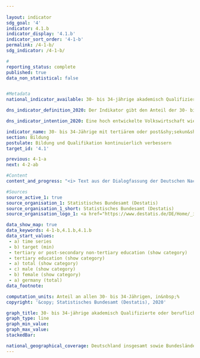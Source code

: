 ```yaml
---
                   
layout: indicator                   
sdg_goal: '4'                   
indicator: 4.1.b                   
indicator_display: '4.1.b'                   
indicator_sort_order: '4-1-b'                   
permalink: /4-1-b/                   
sdg_indicator: /4-1-b/                   

#                   
reporting_status: complete                   
published: true                   
data_non_statistical: false                   


#Metadata                   
national_indicator_available: 30- bis 34-jährige akademisch Qualifizierte oder beruflich Höherqualifizierte                   

dns_indicator_definition_2020: Der Indikator gibt den Anteil der 30- bis 34-Jährigen an, die über einen Abschluss des Tertiärbereichs (Stufen 5 bis 8 der Internationalen Standardklassifikation des Bildungswesens, ISCED, 2011) oder einen post&shy;sekun&shy;daren nicht-tertiären Abschluss (Stufe 4 der ISCED) verfügen.                   

dns_indicator_intention_2020: Eine hoch entwickelte Volkswirtschaft wie die deutsche, in der der Dienstleistungssektor und der Bedarf an Wissen und Expertise immer stärker in den Vordergrund rücken, benötigt hochqualifizierte Arbeitskräfte. Im Rahmen der Fortschreibung der Nationalen Nachhaltigkeitsziele sollen als Zielquote bis 2030&nbsp;55&nbsp;% der 30- 34-jährigen über einem tertiären Abschluss verfügen.                   

indicator_name: 30- bis 34-Jährige mit tertiärem oder post&shy;sekun&shy;darem nicht-tertiären Abschluss                   
section: Bildung                   
postulate: Bildung und Qualifikation kontinuierlich verbessern                   
target_id: '4.1'                   

previous: 4-1-a                   
next: 4-2-ab                   

#Content                    
content_and_progress: "<i> Text aus der Dialogfassung der Deutschen Nachhaltigkeitsstrategie</i><br><br>Die Bezeichnung des Indikators hängt mit der Tradition der dualen Ausbildungssysteme in Deutschland zusammen. Neben den tertiären Abschlüssen an Hoch-, Fachhoch- und Verwaltungsfachhochschulen, Berufs- und Fachakademien sowie den Meister- und Technikerabschlüssen gibt es bundesweit eine Vielzahl von postsekundaren, nicht-tertiäre Abschlüssen. Hierzu zählen generell alle abgeschlossene Berufsausbildungen nach dem Abitur, aber auch Abschlüsse in Gesundheitsberufen ohne Abitur, wie beispielsweise die Ausbildung zur Medizinisch-technischen Assistenz. <br><br>Die „International Standard Classification of Education (ISCED)“ ermöglicht es, Statistiken und Indikatoren zu Bildungsabschlüssen international zu vergleichen. Gleichwertig angesehene Abschlüsse werden dabei den gleichen ISCED-Stufen zugeordnet. Der Indikator umfasst daher sowohl die tertiären Abschlüsse entsprechend den Stufen 5 bis 8 der ISCED als auch die postsekundaren nicht-tertiären Abschlüsse der Stufe 4 der ISCED.<br><br>Die Daten für den Indikator stammen aus dem Mikrozensus, dessen jährliche Stichprobenerhebung 1&nbsp;% der Bevölkerung in Deutschland umfasst. Ergänzende Informationen bietet die Hochschulstatistik, die ebenfalls vom Statistischen Bundesamt erstellt wird. Ausgehend von 33,4&nbsp;% im Jahr 1999 stieg der Indikator bis zum Jahr 2018 um 16,5 Prozentpunkte auf 49,8&nbsp;% und liegt damit schon seit einigen Jahren über dem Zielwert für 2020. Dies trifft sowohl für Frauen (53,8&nbsp;%) als auch Männer (46,0&nbsp;%) zu. Das Verhältnis der geschlechtsspezifischen Anteile hat sich im Lauf der Zeit gewandelt: 1999 lag der Wert des Indikators bei Männern noch 3,8 Prozentpunkte höher als bei Frauen. Im Jahr 2006 lagen beide Geschlechter gleichauf. Seit 2007 ist der Anteil der Frauen mit einem tertiären oder postsekundaren nicht-tertiären Bildungsabschluss höher als der Anteil der Männer.<br><br>In vielen anderen Ländern gibt es keine postsekundaren nicht-tertiären Abschlüsse. Daher ist die europäische Version des Indikators aus der „Europa 2020“-Strategie der EU enger gefasst und berücksichtigt nur tertiäre Abschlüsse (ISCED-Stufen 5 bis 8). Der europäische Indikator erreichte für die EU-28-Staaten nach einem kontinuierlichen Anstieg seit 2005 im Jahr 2018 insgesamt 40,7&nbsp;%. Wählt man auch für Deutschland diesen enger gefassten Indikator, so liegt der Wert im Jahr 2018 mit 34,9&nbsp;% um 5,8 Prozentpunkte unter dem EU-Wert. Im Jahr 2018 ist der Anteil der Frauen (35,3&nbsp;%) etwas höher als der Anteil der Männer (34,5&nbsp;%; nicht in der Grafik enthalten).<br><br>Die Gesamtzahl der Hochschulabsolventinnen und -absolventen im Jahr 2018 betrug 498&nbsp;675. Das sind mehr als doppelt so viele als im Jahr 1999. Darunter waren 129&nbsp;190 Absolventinnen und Absolventen der Ingenieurwissenschaften (dreimal so viele als 1999) und 53&nbsp;977 Absolventinnen und Absolventen der Mathematik und Naturwissenschaften (65,9&nbsp;% mehr als 1999)."                   

#Sources
source_active_1: true                           
source_organisation_1: Statistisches Bundesamt (Destatis)                           
source_organisation_1_short: Statistisches Bundesamt (Destatis)                           
source_organisation_logo_1: <a href="https://www.destatis.de/DE/Home/_inhalt.html"><img src="https://g205sdgs.github.io/sdg-indicators/public/logos/destatis.png" alt="Logo Statistisches Bundesamt (Destatis)" title="Klicken Sie hier um zu der Homepage der Organisation zu gelangen" /></a>

data_show_map: true                   
data_keywords: 4-1-b,4.1.b,4.1.b                   
data_start_values: 
 - a) time series
 - b) target (min)
 - tertiary or post-secondary non-tertiary education (show category)
 - tertiary education (show category)
 - a) total (show category)
 - c) male (show category)
 - b) female (show category)
 - a) germany (total)                   
data_footnote:                    

computation_units: Anteil an allen 30- bis 34-Jährigen, in&nbsp;%                   
copyright: '&copy; Statistisches Bundesamt (Destatis), 2020'                   

graph_title: 30- bis 34-jährige akademisch Qualifizierte oder beruflich Höherqualifizierte                   
graph_type: line                   
graph_min_value:                    
graph_max_value:                    
stackedBar:                    

national_geographical_coverage: Deutschland insgesamt sowie Bundesländer                   
---
```

